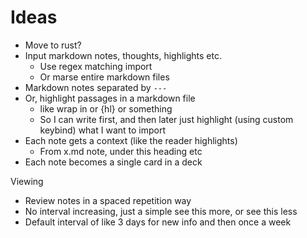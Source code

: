 # Ideas

- Move to rust?
- Input markdown notes, thoughts, highlights etc.
  - Use regex matching import
  - Or marse entire markdown files
- Markdown notes separated by `---`
- Or, highlight passages in a markdown file
  - like wrap in <hl> or {hl} or something
  - So I can write first, and then later just highlight (using custom keybind)
    what I want to import
- Each note gets a context (like the reader highlights)
  - From x.md note, under this heading etc
- Each note becomes a single card in a deck
  
Viewing

- Review notes in a spaced repetition way
- No interval increasing, just a simple see this more, or see this less
- Default interval of like 3 days for new info and then once a week
